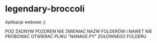 # legendary-broccoli
Aplikacje webowe ;)

POD ŻADNYM POZOREM NIE ZMIENIAĆ NAZW FOLDERÓW I NAWET NIE PRÓBOWAĆ OTWIERAĆ PLIKU "NANAGE.PY" ZGŁÓWNEGO FOLDERU 
